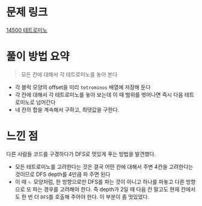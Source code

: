 # 문제 링크
[14500 테트로미노](https://www.acmicpc.net/problem/14500)

# 풀이 방법 요약
> 모든 칸에 대해서 각 테트로미노를 놓아 본다
- 각 블럭 모양의 offset을 미리 `tetrominos` 배열에 저장해 둔다
- 각 칸에 대해서 각 테트로미노를 놓아 보는데 이 때 범위를 벗어나면 즉시 다음 테트로미노로 넘어간다
- 네 칸의 합을 계속해서 구하고, 최댓값을 구한다.

# 느낀 점
다른 사람들 코드를 구경하다가 DFS로 멋있게 푸는 방법을 발견했다.
- 모든 테트로미노를 고려한다는 것은 결국 어떤 칸에 대해서 주변 4칸을 고려한다는 것이므로 DFS depth를 4만큼 파 주면 된다
- 이 때 `ㄴ` 모양처럼, 한 방향으로만 DFS를 파는 것이 아니고 하나를 파놓고 다른 방향으로 또 파는 경우를 고려해야 한다. 즉 depth가 2일 때 다음 칸 말고도 현재 칸에서도 한 번 더 `DFS`를 호출해 주어야 한다. 이 부분이 좀 멋있었다.